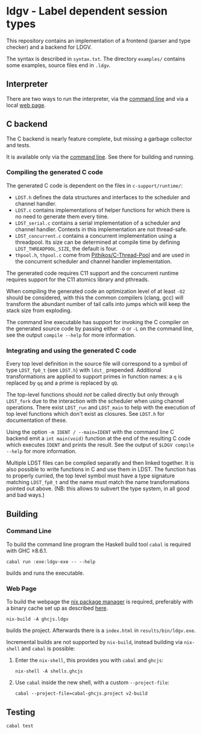 # ldgv - Label dependent session types

This repository contains an implementation of a frontend (parser and
type checker) and a backend for LDGV.

The syntax is described in `syntax.txt`. The directory `examples/`
contains some examples, source files end in `.ldgv`.

## Interpreter

There are two ways to run the interpreter, via the [command
line](#command-line) and via a local [web page](#web-page).


## C backend

The C backend is nearly feature complete, but missing a garbage collector and
tests.

It is available only via the [command line](#command-line). See there for
building and running.

### Compiling the generated C code

The generated C code is dependent on the files in `c-support/runtime/`:

* `LDST.h` defines the data structures and interfaces to the scheduler and
  channel handler.
* `LDST.c` contains implementations of helper functions for which there is no
  need to generate them every time.
* `LDST_serial.c` contains a serial implementation of a scheduler and channel
  handler. Contexts in this implementation are not thread-safe.
* `LDST_concurrent.c` contains a concurrent implementation using a threadpool.
  Its size can be determined at compile time by defining
  `LDST_THREADPOOL_SIZE`, the default is four.
* `thpool.h`, `thpool.c` come from [Pithikos/C-Thread-Pool][] and are used in
  the concurrent scheduler and channel handler implementation.

[Pithikos/C-Thread-Pool]: https://github.com/Pithikos/C-Thread-Pool

The generated code requires C11 support and the concurrent runtime requires
support for the C11 atomics library and pthreads.

When compiling the generated code an optimization level of at least `-O2`
should be considered, with this the common compilers (clang, gcc) will
transform the abundant number of tail calls into jumps which will keep the
stack size from exploding.

The command line executable has support for invoking the C compiler on the
generated source code by passing either `-O` or `-L` on the command line, see
the output `compile --help` for more information.

### Integrating and using the generated C code

Every top level definition in the source file will correspond to a symbol of
type `LDST_fp0_t` (see `LDST.h`) with `ldst_` prepended. Additional
transformations are applied to support primes in function names: a `q` is
replaced by `qq` and a prime is replaced by `qQ`.

The top-level functions should *not* be called directly but only through
`LDST_fork` due to the interaction with the scheduler when using channel
operations.  There exist `LDST_run` and `LDST_main` to help with the execution
of top level functions which don't exist as closures. See `LDST.h` for
documentation of these.

Using the option `-m IDENT / --main=IDENT` with the command line C backend emit
a `int main(void)` function at the end of the resulting C code which executes
`IDENT` and prints the result. See the output of `$LDGV compile --help` for
more information.

Multiple LDST files can be compiled separatly and then linked together. It is
also possible to write functions in C and use them in LDST. The function has to
properly curried, the top level symbol must have a type signature matching
`LDST_fp0_t` and the name must match the name transformations pointed out
above. (NB: this allows to subvert the type system, in all good and bad ways.)


## Building

### Command Line

To build the command line program the Haskell build tool `cabal` is required with GHC ≥8.6.1.

```
cabal run :exe:ldgv-exe -- --help
```

builds and runs the executable.

### Web Page

To build the webpage the [nix package manager](https://nixos.org/nix/) is
required, preferably with a binary cache set up as described
[here](https://github.com/obsidiansystems/obelisk/blob/master/README.md).

```
nix-build -A ghcjs.ldgv
```

builds the project. Afterwards there is a `index.html` in `results/bin/ldgv.exe`.

Incremental builds are not supported by `nix-build`, instead building via
`nix-shell` and `cabal` is possible:

1. Enter the `nix-shell`, this provides you with `cabal` and `ghcjs`:

      ```
      nix-shell -A shells.ghcjs
      ```

2. Use `cabal` inside the new shell, with a custom `--project-file`:

      ```
      cabal --project-file=cabal-ghcjs.project v2-build
      ```


## Testing

```
cabal test
```
